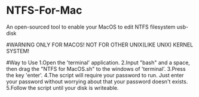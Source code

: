 # NTFS-For-Mac
An open-sourced tool to enable your MacOS to edit NTFS filesystem usb-disk

#WARNING
ONLY FOR MACOS! NOT FOR OTHER UNIX(LIKE UNIX) KERNEL SYSTEM!

#Way to Use
1.Open the 'terminal' application.
2.Input "bash" and a space, then drag the "NTFS for MacOS.sh" to the windows of 'terminal'.
3.Press the key 'enter'.
4.The script will require your password to run. Just enter your password without worrying about that your password doesn't exists.
5.Follow the script until your disk is writeable.
